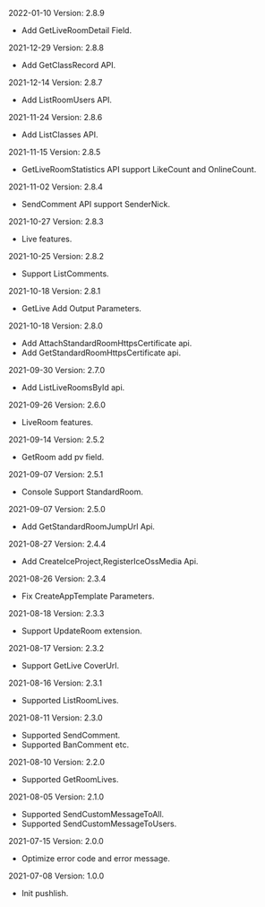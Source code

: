 2022-01-10 Version: 2.8.9
- Add GetLiveRoomDetail Field.

2021-12-29 Version: 2.8.8
- Add GetClassRecord API.

2021-12-14 Version: 2.8.7
- Add ListRoomUsers API.

2021-11-24 Version: 2.8.6
- Add ListClasses API.

2021-11-15 Version: 2.8.5
- GetLiveRoomStatistics API support LikeCount and OnlineCount.

2021-11-02 Version: 2.8.4
- SendComment API support SenderNick.

2021-10-27 Version: 2.8.3
- Live features.

2021-10-25 Version: 2.8.2
- Support ListComments.

2021-10-18 Version: 2.8.1
- GetLive Add Output Parameters.

2021-10-18 Version: 2.8.0
- Add AttachStandardRoomHttpsCertificate api.
- Add GetStandardRoomHttpsCertificate api.

2021-09-30 Version: 2.7.0
- Add ListLiveRoomsById api.

2021-09-26 Version: 2.6.0
- LiveRoom features.

2021-09-14 Version: 2.5.2
- GetRoom add pv field.

2021-09-07 Version: 2.5.1
- Console Support StandardRoom.

2021-09-07 Version: 2.5.0
- Add GetStandardRoomJumpUrl Api.

2021-08-27 Version: 2.4.4
- Add CreateIceProject,RegisterIceOssMedia Api.

2021-08-26 Version: 2.3.4
- Fix CreateAppTemplate Parameters.

2021-08-18 Version: 2.3.3
- Support UpdateRoom extension.

2021-08-17 Version: 2.3.2
- Support GetLive CoverUrl.

2021-08-16 Version: 2.3.1
- Supported ListRoomLives.

2021-08-11 Version: 2.3.0
- Supported SendComment.
- Supported BanComment etc.

2021-08-10 Version: 2.2.0
- Supported GetRoomLives.

2021-08-05 Version: 2.1.0
- Supported SendCustomMessageToAll.
- Supported SendCustomMessageToUsers.

2021-07-15 Version: 2.0.0
- Optimize error code and error message.

2021-07-08 Version: 1.0.0
- Init pushlish.

